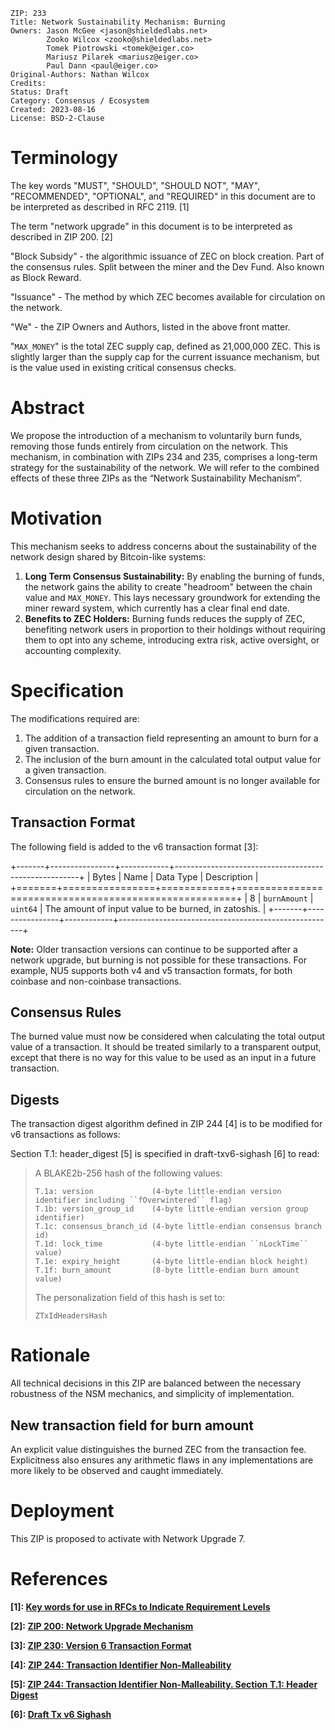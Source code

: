 ```
ZIP: 233
Title: Network Sustainability Mechanism: Burning
Owners: Jason McGee <jason@shieldedlabs.net>
        Zooko Wilcox <zooko@shieldedlabs.net>
        Tomek Piotrowski <tomek@eiger.co>
        Mariusz Pilarek <mariusz@eiger.co>
        Paul Dann <paul@eiger.co>
Original-Authors: Nathan Wilcox
Credits:
Status: Draft
Category: Consensus / Ecosystem
Created: 2023-08-16
License: BSD-2-Clause
```

# Terminology

The key words "MUST", "SHOULD", "SHOULD NOT", "MAY", "RECOMMENDED", "OPTIONAL",
and "REQUIRED" in this document are to be interpreted as described in RFC 2119.
[1]

The term "network upgrade" in this document is to be interpreted as described in
ZIP 200. [2]

"Block Subsidy” - the algorithmic issuance of ZEC on block creation. Part of the
consensus rules. Split between the miner and the Dev Fund. Also known as Block
Reward.

"Issuance" - The method by which ZEC becomes available for circulation on the
network.

"We" - the ZIP Owners and Authors, listed in the above front matter.

"`MAX_MONEY`" is the total ZEC supply cap, defined as 21,000,000 ZEC. This is
slightly larger than the supply cap for the current issuance mechanism, but is
the value used in existing critical consensus checks.

# Abstract

We propose the introduction of a mechanism to voluntarily burn funds, removing
those funds entirely from circulation on the network. This mechanism, in
combination with ZIPs 234 and 235, comprises a long-term strategy for the
sustainability of the network. We will refer to the combined effects of these
three ZIPs as the “Network Sustainability Mechanism”.

# Motivation

This mechanism seeks to address concerns about the sustainability of the network
design shared by Bitcoin-like systems:

1. **Long Term Consensus Sustainability:** By enabling the burning of funds, the
   network gains the ability to create "headroom" between the chain value and
   `MAX_MONEY`. This lays necessary groundwork for extending the miner reward
   system, which currently has a clear final end date.
2. **Benefits to ZEC Holders:** Burning funds reduces the supply of ZEC,
   benefiting network users in proportion to their holdings without requiring
   them to opt into any scheme, introducing extra risk, active oversight, or
   accounting complexity.

# Specification

The modifications required are:

1. The addition of a transaction field representing an amount to burn for a
   given transaction.
2. The inclusion of the burn amount in the calculated total output value for a
   given transaction.
3. Consensus rules to ensure the burned amount is no longer available for
   circulation on the network.

## Transaction Format

The following field is added to the v6 transaction format [3]:

+-------+----------------+------------+------------------------------------------------------+
| Bytes | Name           | Data Type  | Description                                          |
+=======+================+============+======================================================+
|   8   | ``burnAmount`` | ``uint64`` | The amount of input value to be burned, in zatoshis. |
+-------+----------------+------------+------------------------------------------------------+

**Note:** Older transaction versions can continue to be supported after a
network upgrade, but burning is not possible for these transactions. For
example, NU5 supports both v4 and v5 transaction formats, for both coinbase and
non-coinbase transactions.

## Consensus Rules

The burned value must now be considered when calculating the total output value
of a transaction. It should be treated similarly to a transparent output,
except that there is no way for this value to be used as an input in a future
transaction.

## Digests

The transaction digest algorithm defined in ZIP 244 [4] is to be modified for v6
transactions as follows:

Section T.1: header_digest [5] is specified in draft-txv6-sighash  [6] to read:

> A BLAKE2b-256 hash of the following values:
>
> ```
> T.1a: version             (4-byte little-endian version identifier including ``fOverwintered`` flag)
> T.1b: version_group_id    (4-byte little-endian version group identifier)
> T.1c: consensus_branch_id (4-byte little-endian consensus branch id)
> T.1d: lock_time           (4-byte little-endian ``nLockTime`` value)
> T.1e: expiry_height       (4-byte little-endian block height)
> T.1f: burn_amount         (8-byte little-endian burn amount value)
> ```
>
> The personalization field of this hash is set to:
>
> ```
> ZTxIdHeadersHash
> ```

# Rationale

All technical decisions in this ZIP are balanced between the necessary
robustness of the NSM mechanics, and simplicity of implementation.

## New transaction field for burn amount

An explicit value distinguishes the burned ZEC from the transaction fee.
Explicitness also ensures any arithmetic flaws in any implementations are more
likely to be observed and caught immediately.

# Deployment

This ZIP is proposed to activate with Network Upgrade 7.

# References

**[1]: [Key words for use in RFCs to Indicate Requirement
Levels](https://www.rfc-editor.org/rfc/rfc2119.html)**

**[2]: [ZIP 200: Network Upgrade Mechanism](zip-0200.rst)**

**[3]: [ZIP 230: Version 6 Transaction Format](zip-0230.rst)**

**[4]: [ZIP 244: Transaction Identifier Non-Malleability](zip-0244.rst)**

**[5]: [ZIP 244: Transaction Identifier Non-Malleability. Section T.1: Header
Digest](zip-0244.rst#t-1-header-digest)**

**[6]: [Draft Tx v6 Sighash](zips/draft-txv6-sighash)**

